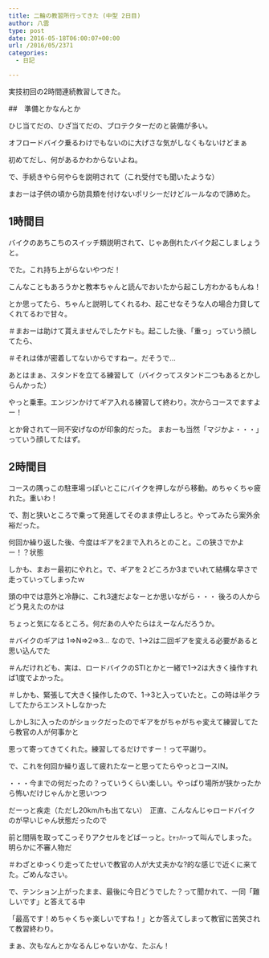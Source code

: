 ```yaml
---
title: 二輪の教習所行ってきた (中型 2日目)
author: 八雲
type: post
date: 2016-05-18T06:00:07+00:00
url: /2016/05/2371
categories:
  - 日記

---
```

実技初回の2時間連続教習してきた。

##　準備とかなんとか
  
ひじ当てだの、ひざ当てだの、プロテクターだのと装備が多い。
  
オフロードバイク乗るわけでもないのに大げさな気がしなくもないけどまぁ
  
初めてだし、何があるかわからないよね。
  
で、手続きやら何やらを説明されて（これ受付でも聞いたような）
  
まおーは子供の頃から防具類を付けないポリシーだけどルールなので諦めた。

## 1時間目

バイクのあちこちのスイッチ類説明されて、じゃあ倒れたバイク起こしましょうと。
  
でた。これ持ち上がらないやつだ！
  
こんなこともあろうかと教本ちゃんと読んでおいたから起こし方わかるもんね！
  
とか思ってたら、ちゃんと説明してくれるわ、起こせなそうな人の場合力貸してくれてるわで甘々。
  
＃まおーは助けて貰えませんでしたケドも。起こした後、「重っ」っていう顔してたら、
  
＃それは体が密着してないからですねー。だそうで…

あとはまぁ、スタンドを立てる練習して（バイクってスタンド二つもあるとかしらんかった）
  
やっと乗車。エンジンかけてギア入れる練習して終わり。次からコースでますよー！
  
とか脅されて一同不安げなのが印象的だった。 まおーも当然「マジかよ・・・」っていう顔してたはず。

## 2時間目

コースの隅っこの駐車場っぽいとこにバイクを押しながら移動。めちゃくちゃ疲れた。重いわ！
  
で、割と狭いところで乗って発進してそのまま停止しろと。やってみたら案外余裕だった。
  
何回か繰り返した後、今度はギアを2まで入れろとのこと。この狭さでかよー！？状態
  
しかも、まおー最初にやれと。で、ギアを２どころか3までいれて結構な早さで走っていってしまったｗ
  
頭の中では意外と冷静に、これ3速だよなーとか思いながら・・・ 後ろの人からどう見えたのかは
  
ちょっと気になるところ。何だあの人やたらはえーなんだろうか。
  
＃バイクのギアは 1=>N=>2=>3&#8230; なので、1→2は二回ギアを変える必要があると思い込んでた
  
＃んだけれども、実は、ロードバイクのSTIとかと一緒で1→2は大きく操作すれば1度でよかった。
  
＃しかも、緊張して大きく操作したので、1→3と入っていたと。この時は半クラしてたからエンストしなかった
  
しかし3に入ったのがショックだったのでギアをがちゃがちゃ変えて練習してたら教官の人が何事かと
  
思って寄ってきてくれた。練習してるだけですー！って平謝り。

で、これを何回か繰り返して疲れたなーと思ってたらやっとコースIN。
  
・・・今までの何だったの？っていうくらい楽しい。やっぱり場所が狭かったから怖いだけじゃんかと思いつつ
  
だーっと疾走（ただし20km/hも出てない）　正直、こんなんじゃロードバイクのが早いじゃん状態だったので
  
前と間隔を取ってこっそりアクセルをどばーっと。ﾋｬｯﾊｰって叫んでしまった。明らかに不審人物だ
  
＃わざとゆっくり走ってたせいで教官の人が大丈夫かな?的な感じで近くに来てた。ごめんなさい。

で、テンション上がったまま、最後に今日どうでした？って聞かれて、一同「難しいです」と答えてる中
  
「最高です！めちゃくちゃ楽しいですね！」とか答えてしまって教官に苦笑されて教習終わり。
  
まぁ、次もなんとかなるんじゃないかな、たぶん！
